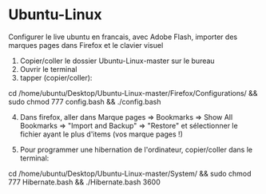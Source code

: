 # Ubuntu-Linux
Configurer le live ubuntu en francais, avec Adobe Flash, importer des marques pages dans Firefox et le clavier visuel



1. Copier/coller le dossier Ubuntu-Linux-master sur le bureau
2. Ouvrir le terminal
3. tapper (copier/coller):



cd /home/ubuntu/Desktop/Ubuntu-Linux-master/Firefox/Configurations/ && sudo chmod 777 config.bash && ./config.bash
        

		
4. Dans firefox, aller dans Marque pages => Bookmarks => Show All Bookmarks => "Import and Backup" => "Restore" et sélectionner le fichier ayant le plus d'items (vos marque pages !)

5. Pour programmer une hibernation de l'ordinateur, copier/coller dans le terminal:



cd /home/ubuntu/Desktop/Ubuntu-Linux-master/System/ && sudo chmod 777 Hibernate.bash && ./Hibernate.bash 3600
